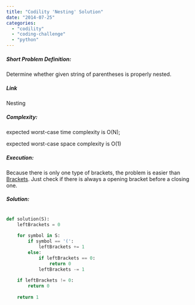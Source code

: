 ```yaml
---
title: "Codility 'Nesting' Solution"
date: "2014-07-25"
categories: 
  - "codility"
  - "coding-challenge"
  - "python"
---
```


##### Short Problem Definition:

Determine whether given string of parentheses is properly nested.

##### Link

Nesting

##### Complexity:

expected worst-case time complexity is O(N);

expected worst-case space complexity is O(1)

##### Execution:

Because there is only one type of brackets, the problem is easier than [Brackets](http://www.martinkysel.com/codility-brackets-solution/ "Codility ‘Brackets’ Solution"). Just check if there is always a opening bracket before a closing one.

##### Solution:

```python

def solution(S):
    leftBrackets = 0
    
    for symbol in S:
        if symbol == '(':
            leftBrackets += 1
        else:
            if leftBrackets == 0:
                return 0
            leftBrackets -= 1  
    
    if leftBrackets != 0:
        return 0
    
    return 1
```
